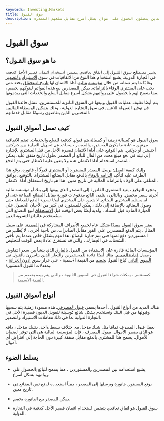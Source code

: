 ```yaml
---
keywords: Investing,Markets
title: سوق القبول
description: يعتمد سوق القبول على أدوات الائتمان قصيرة الأجل التي يستخدمها عادةً المصدرون الذين يفضلون الحصول على أموال بشكل أسرع مقابل سلعهم المصدرة.
---
```


# سوق القبول
## ما هو سوق القبول؟

يشير مصطلح سوق القبول إلى اتفاق تعاقدي يتضمن استخدام ائتمان قصير الأجل كدفعة في التجارة الدولية. يشيع استخدام هذا النوع من الاتفاقيات في سوق [الاستيراد](/import) [والتصدير](/export) وغالبًا ما يتم ضمانه من خلال [مؤسسة](/financialinstitution) [مالية](/financialinstitution). أداة الائتمان لها [تاريخ استحقاق](/maturitydate) يحدد متى يجب على المشتري الوفاء بالتزاماته. يمكن للمصدرين بيع هذه الفواتير لبنوكهم بخصم ، مما يسمح لهم بالحصول على رواتبهم بشكل أسرع مقابل السلع والخدمات التي يقدمونها.

يتم أيضًا تغليف عمليات القبول وبيعها في السوق الثانوية للمستثمرين. تتمثل فائدة القبول في توفير السيولة للاعبين في سوق التجارة الدولية ، وذلك بتمكين الوسطاء الماليين المختبرين الذين يتقاضون رسومًا مقابل خدماتهم.

## كيف تعمل أسواق القبول

سوق القبول هو كمبيالة [زمنية](/time-draft) أو [كمبيالة يتم](/billofexchange) قبولها كدفعة للسلع والخدمات. تضم الاتفاقية طرفين - عادة ما يكون المستورد والمصدر - يساعد في تسهيل التجارة بين شركتين أجنبيتين أو دولتين. يتم التوقيع على أداة الائتمان قصيرة الأجل من قبل المشتري للإشارة إلى نيته في دفع مبلغ محدد من المال للبائع أو المصدر بحلول تاريخ متفق عليه. يمكن للمصدر استخدام أداة الائتمان هذه ولا يتعين عليه الانتظار حتى يتم الدفع.

وإليك كيفية العمل: يرسل المصدر للمستورد أو المشتري قبولًا أو فاتورة. يوقع هذا الطرف عليه لتأكيد [التزامه بالوفاء](/obligation) بالدفع مقابل البضائع المشتراة. بالتوقيع ، يوافق المتلقي على الوفاء بالتزاماته المالية في تاريخ معين. هذا هو تاريخ استحقاق أداة الائتمان.

بمجرد التوقيع ، يعيد المشتري الفاتورة إلى المصدر الذي يبيعها إلى بنك أو مؤسسة مالية أخرى بسعر مخفض. وبالتالي ، يتلقى البائع مدفوعات فورية مقابل البضائع المباعة حتى لو لم يستلم المشتري البضائع. لا يتعين على المشتري أيضًا تسوية الدفع للمعاملة حتى وصول البضائع. بالإضافة إلى ذلك ، يمكن للمستورد في كثير من الأحيان الحصول على الحيازة المادية قبل السداد ، ولديه أيضًا بعض الوقت قبل [الاستحقاق](/maturity) لبيع البضائع التي ستُستخدم عائداتها لتسوية الدين.

يعتبر سوق القبول مفيدًا بشكل عام لجميع الأطراف المشاركة في [الصفقة](/transaction). على سبيل المثال ، يتم الدفع للمصدرين على الفور مقابل الصادرات. من ناحية أخرى ، لا يُطلب من المستوردين دفع ثمنها حتى تتم حيازة البضائع. هذا مهم بشكل خاص عندما يتم تأخير الشحنات في الجمارك ، والتي قد تستغرق عادةً بعض الوقت للتخليص.

المؤسسات المالية قادرة على الاستفادة من القبول [بالفارق](/spread) الذي ينشأ بين سعر التفاوض ومعدل [إعادة الخصم](/rediscount). هناك أيضًا فائدة للمستثمرين والتجار الذين يتاجرون بالقبول في [السوق](/secondarymarket) [الثاني](/secondarymarket). تُباع القبول [بخصم](/at-a-discount) من القيمة الاسمية - على غرار سوق [أذون الخزانة](/treasurybill) - بمعدلات القبول المنشورة.

> كمستثمر ، يمكنك شراء القبول في السوق الثانوية ، والذي يتم بيعه بخصم من القيمة الاسمية.

>

## أنواع أسواق القبول

هناك العديد من أنواع القبول ، أحدها يسمى [قبول المصرفي](/bankersacceptance). هذه مسودة زمنية يتم سحبها وقبولها من قبل البنك وتستخدم بشكل شائع كوسيلة لتمويل الديون قصيرة الأجل في التجارة الدولية بما في ذلك معاملات الاستيراد والتصدير.

يعمل قبول المصرف تمامًا مثل شيك [مؤجل](/postdated) مع اختلاف بسيط واحد. بشيك مؤجل ، دافع هو الذي يضمن الأموال. بقبول المصرف ، فإن المؤسسة المالية هي التي توفر الضمان للأموال. يسمح هذا للمشتري بالدفع مقابل صفقة كبيرة دون الحاجة إلى اقتراض أي أموال.

## يسلط الضوء

- يشيع استخدامه بين المصدرين والمستوردين ، مما يسمح للبائع بالحصول على رواتبهم بشكل أسرع.

- يوقع المستورد فاتورة ويرسلها إلى المصدر ، مبيناً استعداده لدفع ثمن البضائع في تاريخ معين.

- يمكن للمصدر بيع الفاتورة بخصم.

- سوق القبول هو اتفاق تعاقدي يتضمن استخدام ائتمان قصير الأجل كدفعة في التجارة الدولية.


